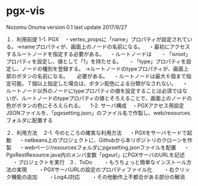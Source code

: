 # pgx-vis

Nozomu Onuma
version 0.1
last update 2017/9/27

１．利用前提
  1-1. PGX
    ・vertex_propsに「name」プロパティが設定されている。->nameプロパティが、画面上のノードの名前になる。
    ・最初にアクセスするルートノードを指定する必要がある。
    ・ルートノードは
    　- 「isroot」プロパティを設定し、値として「1」を持たせる。
      - 「type」プロパティを設定し、ノードの種別を登録する。 ->ルートノードのtypeプロパティが、画面上部のボタンの名前になる。
      必要がある。
    ・ルートノードは最大６個まで指定可能。７個以上指定した場合は、ボタン配色による分類がなされない。
    ・ルートノード以外のノードにtypeプロパティの値を設定することは必須ではないが、ルートノードのtypeプロパティの値とそろえることで、画面上のノードの色がボタンの色にそろえられる。
 　1-2. サーバ構成
    ・PGXアクセス用設定JSONファイルを、「pgxsetting.json」のファイル名で作製し、web/resourcesフォルダに配置する
 
２．利用方法
 　2-1. 今のところの確実な利用方法
  　・PGXをサーバモードで起動
  　・netbeans上のプロジェクトに、Githubから本リポジトリのクローンを作製
  　・webページ/resourcesフォルダにpgxsetting.jsonファイルを配置
  　・PgxRestResource.java内のメンバ変数「pgxurl」にPGXサーバのURLを記述
  　・プロジェクトを実行
   
３．ToDo
　　・もうちょっと簡単なインストール方法の実現
　　・PGXサーバURLの設定のプロパティファイル化
　　・右クリック機能の追加
　　・Log4J対応
　　・その他動作上不都合がある部分の解消

